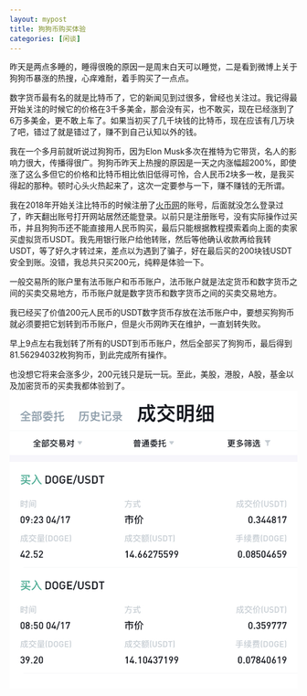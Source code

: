 ```yaml
---
layout: mypost
title: 狗狗币购买体验
categories: [闲谈]
---
```


昨天是两点多睡的，睡得很晚的原因一是周末白天可以睡觉，二是看到微博上关于狗狗币暴涨的热搜，心痒难耐，着手购买了一点点。

数字货币最有名的就是比特币了，它的新闻见到过很多，曾经也关注过。我记得最开始关注的时候它的价格在3千多美金，那会没有买，也不敢买，现在已经涨到了6万多美金，更不敢上车了。如果当初买了几千块钱的比特币，现在应该有几万块了吧，错过了就是错过了，赚不到自己认知以外的钱。

我在一个多月前就听说过狗狗币，因为Elon Musk多次在推特为它带货，名人的影响力很大，传播得很广。狗狗币昨天上热搜的原因是一天之内涨幅超200%，即使涨了这么多但它的价格和比特币相比依旧低得可怜，合人民币2块多一枚，是我买得起的那种。顿时心头火热起来了，这次一定要参与一下，赚不赚钱的无所谓。

我在2018年开始关注比特币的时候注册了[火币网](https://www.huobi.li/zh-cn/)的账号，后面就没怎么登录过了，昨天翻出账号打开网站居然还能登录。以前只是注册账号，没有实际操作过买币，并且狗狗币还不能直接用人民币购买，最后只能根据教程摸索着向上面的卖家买虚拟货币USDT。我先用银行账户给他转账，然后等他确认收款再给我转USDT，等了好久才转过来，差点以为遇到了骗子，好在最后买的200块钱USDT安全到账。没错，我总共只买200元，纯粹是体验一下。

一般交易所的账户里有法币账户和币币账户，法币账户就是法定货币和数字货币之间的买卖交易地方，币币账户就是数字货币和数字货币之间的买卖交易地方。

我已经买了价值200元人民币的USDT数字货币存放在法币账户中，要想买狗狗币就必须要把它划转到币币账户，但是火币网昨天在维护，一直划转失败。

早上9点左右我划转了所有的USDT到币币账户，然后全部买了狗狗币，最后得到81.56294032枚狗狗币，到此完成所有操作。

也没想它将来会涨多少，200元钱只是玩一玩。至此，美股，港股，A股，基金以及加密货币的买卖我都体验到了。
![dogecoin](/posts/2021/dogecoin.jpg)
